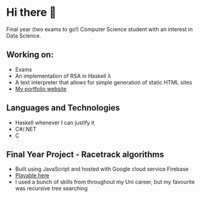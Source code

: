 # Hi there 👋
Final year (two exams to go!) Computer Science student with an interest in Data Science.

## Working on:
- Exams
- An implementation of RSA in Haskell λ
- A text interpreter that allows for simple generation of static HTML sites
- [My portfolio website][1]

## Languages and Technologies
- Haskell whenever I can justify it 
- C#/.NET
- C

## Final Year Project - Racetrack algorithms

- Built using JavaScript and hosted with Google cloud service Firebase
- [Playable here][2]
- I used a bunch of skills from throughout my Uni career, but my favourite was recursive tree searching


<!--
**BarneyCampbell/barneycampbell** is a ✨ _special_ ✨ repository because its `README.md` (this file) appears on your GitHub profile.

Here are some ideas to get you started:

- 🔭 I’m currently working on ...
- 🌱 I’m currently learning ...
- 👯 I’m looking to collaborate on ...
- 🤔 I’m looking for help with ...
- 💬 Ask me about ...
- 📫 How to reach me: ...
- 😄 Pronouns: ...
- ⚡ Fun fact: ...
-->
<!-- [![Top Langs](https://github-readme-stats.vercel.app/api/top-langs/?username=barneycampbell&layout=compact&size_weight=0.5&count_weight=0.5)](https://github.com/anuraghazra/github-readme-stats) -->

[1]: https://barneycampbell.github.io
[2]: https://racetrack-94772.web.app/
